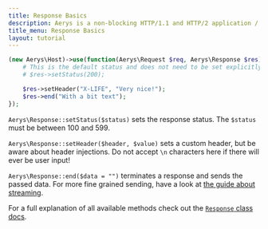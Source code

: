 ```yaml
---
title: Response Basics
description: Aerys is a non-blocking HTTP/1.1 and HTTP/2 application / websocket / static file server.
title_menu: Response Basics
layout: tutorial
---
```


```php
(new Aerys\Host)->use(function(Aerys\Request $req, Aerys\Response $res) {
	# This is the default status and does not need to be set explicitly
	# $res->setStatus(200);

	$res->setHeader("X-LIFE", "Very nice!");
	$res->end("With a bit text");
});
```

`Aerys\Response::setStatus($status)` sets the response status. The `$status` must be between 100 and 599.

`Aerys\Response::setHeader($header, $value)` sets a custom header, but be aware about header injections. Do not accept `\n` characters here if there will ever be user input!

`Aerys\Response::end($data = "")` terminates a response and sends the passed data. For more fine grained sending, have a look at [the guide about streaming](../http-advanced/streaming.html).

For a full explanation of all available methods check out the [`Response` class docs](../classes/response.html).
